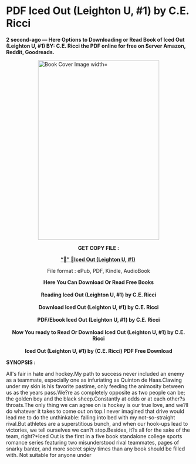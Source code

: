 # PDF Iced Out (Leighton U, #1) by C.E. Ricci
<p><strong>2 second-ago &mdash; Here Options to Downloading or Read Book of Iced Out (Leighton U, #1) BY: C.E. Ricci the PDF online for free on Server Amazon, Reddit, Goodreads.</strong></p><p><a href="https://educationsharingacademy.cloud/?book=60469260-iced-out"><img style="display: block; margin-left: auto; margin-right: auto;" src="https://i.gr-assets.com/images/S/compressed.photo.goodreads.com/books/1669231381l/60469260.jpg" alt="Book Cover Image width=" width="330" height="488" /></a></p><p style="text-align: center;"><strong>GET COPY FILE :</strong></p><p style="text-align: center;"><strong><a href="https://educationsharingacademy.cloud/?book=60469260-iced-out" target="_blank" rel="noopener">“📢” 🔗Iced Out (Leighton U, #1)</a>&nbsp;</strong></p><p style="text-align: center;">File format : ePub, PDF, Kindle, AudioBook</p><div style="text-align: center;"><strong>Here You Can Download Or Read Free Books</strong></div><div style="text-align: center;">&nbsp;</div><div style="text-align: center;"><strong>Reading Iced Out (Leighton U, #1) by C.E. Ricci</strong></div><div style="text-align: center;">&nbsp;</div><div style="text-align: center;"><strong>Download Iced Out (Leighton U, #1) by C.E. Ricci</strong></div><div style="text-align: center;">&nbsp;</div><div style="text-align: center;"><strong>PDF/Ebook Iced Out (Leighton U, #1) by C.E. Ricci</strong></div><div style="text-align: center;">&nbsp;</div><div style="text-align: center;"><strong>Now You ready to Read Or Download Iced Out (Leighton U, #1) by C.E. Ricci</strong></div><div style="text-align: center;">&nbsp;</div><div style="text-align: center;"><strong>Iced Out (Leighton U, #1) by (C.E. Ricci) PDF Free Download</strong></div><p><strong>SYNOPSIS :</strong></p><p>All's fair in hate and hockey.My path to success never included an enemy as a teammate, especially one as infuriating as Quinton de Haas.Clawing under my skin is his favorite pastime, only feeding the animosity between us as the years pass.We?re as completely opposite as two people can be; the golden boy and the black sheep.Constantly at odds or at each other?s throats.The only thing we can agree on is hockey is our true love, and we?ll do whatever it takes to come out on top.I never imagined that drive would lead me to do the unthinkable: falling into bed with my not-so-straight rival.But athletes are a superstitious bunch, and when our hook-ups lead to victories, we tell ourselves we can?t stop.Besides, it?s all for the sake of the team, right?*Iced Out is the first in a five book standalone college sports romance series featuring two misunderstood rival teammates, pages of snarky banter, and more secret spicy times than any book should be filled with. Not suitable for anyone under </p>
